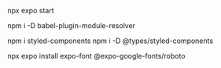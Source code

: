 npx expo start

npm i -D babel-plugin-module-resolver

npm i styled-components
npm i -D @types/styled-components

npx expo install expo-font @expo-google-fonts/roboto
